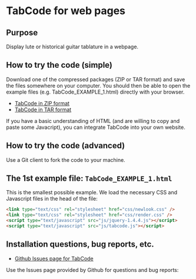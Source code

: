 # TabCode for web pages

## Purpose
Display lute or historical guitar tablature in a webpage.

## How to try the code (simple)

Download one of the compressed packages (ZIP or TAR format) and save the files somewhere on your computer. You should then be able to open the example files (e.g. TabCode_EXAMPLE_1.html) directly with your browser.

* [TabCode in ZIP format][Reference text 1]
* [TabCode in TAR format][Reference text 2]

If you have a basic understanding of HTML (and are willing to copy and paste some Javacript), you can integrate TabCode into your own website. 

## How to try the code (advanced)

Use a Git client to fork the code to your machine.

## The 1st example file: `TabCode_EXAMPLE_1.html`

This is the smallest possible example. We load the necessary CSS and Javascript files in the head of the file:

```html
<link type="text/css" rel="stylesheet" href="css/newlook.css" />
<link type="text/css" rel="stylesheet" href="css/render.css" />
<script type="text/javascript" src="js/jquery-1.4.4.js"></script>
<script type="text/javascript" src="js/tabcode.js"></script>
```

## Installation questions, bug reports, etc.

* [Github Issues page for TabCode][Reference text 3]

Use the Issues page provided by Github for questions and bug reports: 

[Reference text 1]: https://github.com/garbo999/TabCode/zipball/master
[Reference text 2]: https://github.com/garbo999/TabCode/tarball/master
[Reference text 3]: https://github.com/garbo999/TabCode/issues
